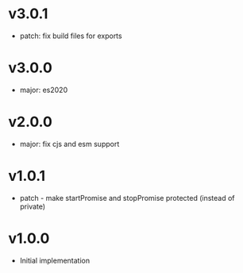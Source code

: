 # v3.0.1

- patch: fix build files for exports

# v3.0.0

- major: es2020

# v2.0.0

- major: fix cjs and esm support

# v1.0.1

- patch - make startPromise and stopPromise protected (instead of private)

# v1.0.0

- Initial implementation
